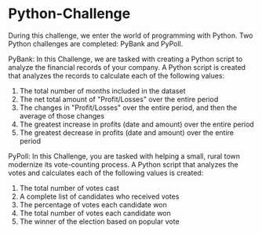 # Python-Challenge
During this challenge, we enter the world of programming with Python. Two Python challenges are completed: PyBank and PyPoll.

PyBank:
In this Challenge, we are tasked with creating a Python script to analyze the financial records of your company. A Python script is created that analyzes the records to calculate each of the following values:
1) The total number of months included in the dataset
2) The net total amount of "Profit/Losses" over the entire period
3) The changes in "Profit/Losses" over the entire period, and then the average of those changes
4) The greatest increase in profits (date and amount) over the entire period
5) The greatest decrease in profits (date and amount) over the entire period

PyPoll: 
In this Challenge, you are tasked with helping a small, rural town modernize its vote-counting process. A Python script that analyzes the votes and calculates each of the following values is created:
1) The total number of votes cast
2) A complete list of candidates who received votes
3) The percentage of votes each candidate won
4) The total number of votes each candidate won
5) The winner of the election based on popular vote
   
